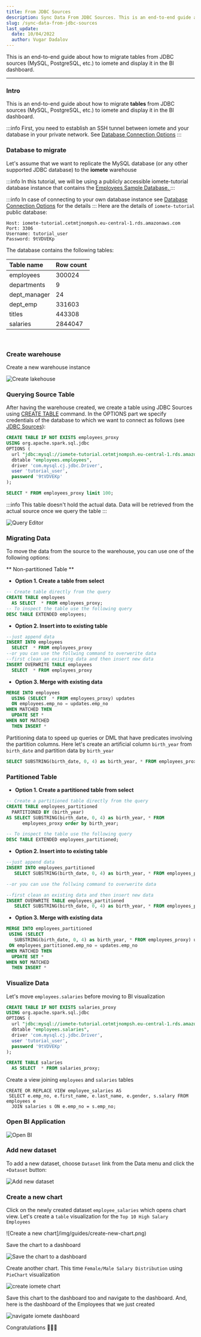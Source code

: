 ```yaml
---
title: From JDBC Sources
description: Sync Data From JDBC Sources. This is an end-to-end guide about how to migrate tables from JDBC sources (MySQL, PostgreSQL, etc.) to iomete and display it in the BI dashboard.
slug: /sync-data-from-jdbc-sources
last_update:
  date: 10/04/2022
  author: Vugar Dadalov
---
```


This is an end-to-end guide about how to migrate tables from JDBC sources (MySQL, PostgreSQL, etc.) to iomete and display it in the BI dashboard.
___
### Intro

This is an end-to-end guide about how to migrate **tables** from JDBC sources (MySQL, PostgreSQL, etc.) to iomete and display it in the BI dashboard. 

:::info
First, you need to establish an SSH tunnel between iomete and your database in your private network. See [Database Connection Options](./administration-guide/database-connection-options)
:::

### Database to migrate

Let's assume that we want to replicate the MySQL database (or any other supported JDBC database) to the **iomete** warehouse

:::info
In this tutorial, we will be using a publicly accessible iomete-tutorial database instance that contains the [Employees Sample Database. ](https://dev.mysql.com/doc/employee/en/sakila-structure.html)
:::

:::info
In case of connecting to your own database instance see [Database Connection Options](./administration-guide/database-connection-options) for the details
:::
Here are the details of `iomete-tutorial` public database:

```
Host: iomete-tutorial.cetmtjnompsh.eu-central-1.rds.amazonaws.com
Port: 3306
Username: tutorial_user
Password: 9tVDVEKp
```

The database contains the following tables:

| Table name   | Row count |
| :----------- | :-------- |
| employees    | 300024    |
| departments  | 9         |
| dept_manager | 24        |
| dept_emp     | 331603    |
| titles       | 443308    |
| salaries     | 2844047   |


<br/>

### Create warehouse

Create a new warehouse instance

![Create lakehouse](/img/guides/create-lakehouse.png)


### Querying  Source Table

After having the warehouse created, we create a table using JDBC Sources using [CREATE TABLE](./spark-sql/create-table) command. In the OPTIONS part we specify credentials of the database to which we want to connect as follows (see [JDBC Sources](./data-sources/jdbc-sources)): 

```sql
CREATE TABLE IF NOT EXISTS employees_proxy
USING org.apache.spark.sql.jdbc
OPTIONS (
  url "jdbc:mysql://iomete-tutorial.cetmtjnompsh.eu-central-1.rds.amazonaws.com:3306/employees",
  dbtable "employees.employees",
  driver 'com.mysql.cj.jdbc.Driver',
  user 'tutorial_user',
  password '9tVDVEKp'
);

SELECT * FROM employees_proxy limit 100;
```

:::info
This table doesn't hold the actual data. Data will be retrieved from the actual source once we query the table
:::

![Query Editor](/img/guides/iomete-sql_editor.png)
<!-- [block:image]
{
  "images": [
    {
      "image": [
        "https://files.readme.io/62f62fa-sql_editor.png",
        "sql_editor.png",
        3478
      ],
      "caption": "Query Editor"
    }
  ]
}
[/block] -->

### Migrating Data

To move the data from the source to the warehouse, you can use one of the following options:

**  Non-partitioned Table    **

- **Option 1. Create a table from select**

```sql
-- Create table directly from the query
CREATE TABLE employees 
  AS SELECT  * FROM employees_proxy;
-- To inspect the table use the following query
DESC TABLE EXTENDED employees;
```

- **Option 2. Insert into to existing table**

```sql
--just append data
INSERT INTO employees
  SELECT  * FROM employees_proxy
--or you can use the follwing command to overwerite data
--first clean an existing data and then insert new data
INSERT OVERWRITE TABLE employees
  SELECT  * FROM employees_proxy
```

- **Option 3. Merge with existing data**

```sql
MERGE INTO employees
  USING (SELECT  * FROM employees_proxy) updates
  ON employees.emp_no = updates.emp_no
WHEN MATCHED THEN
  UPDATE SET *
WHEN NOT MATCHED
  THEN INSERT *
```

Partitioning data to speed up queries or DML that have predicates involving the partition columns. Here let's create an artificial column `birth_year` from `birth_date` and partition data by `birth_year`

```sql
SELECT SUBSTRING(birth_date, 0, 4) as birth_year, * FROM employees_proxy LIMIT 100;
```

### **Partitioned Table**

- **Option 1. Create a partitioned table from select**

```sql
-- Create a partitioned table directly from the query
CREATE TABLE employees_partitioned 
  PARTITIONED BY (birth_year)
AS SELECT SUBSTRING(birth_date, 0, 4) as birth_year, * FROM 
      employees_proxy order by birth_year; 

-- To inspect the table use the following query
DESC TABLE EXTENDED employees_partitioned;
```

- **Option 2. Insert into to existing table**

```sql
--just append data
INSERT INTO employees_partitioned
   SELECT SUBSTRING(birth_date, 0, 4) as birth_year, * FROM employees_proxy order by birth_year;

--or you can use the follwing command to overwerite data

--first clean an existing data and then insert new data
INSERT OVERWRITE TABLE employees_partitioned
   SELECT SUBSTRING(birth_date, 0, 4) as birth_year, * FROM employees_proxy order by birth_year;
```

- **Option 3. Merge with existing data**

```sql
MERGE INTO employees_partitioned
 USING (SELECT 
   SUBSTRING(birth_date, 0, 4) as birth_year, * FROM employees_proxy) updates
 ON employees_partitioned.emp_no = updates.emp_no
WHEN MATCHED THEN
  UPDATE SET *
WHEN NOT MATCHED
  THEN INSERT *
```

### Visualize Data

Let's move `employees.salaries` before moving to BI visualization 

```sql
CREATE TABLE IF NOT EXISTS salaries_proxy
USING org.apache.spark.sql.jdbc
OPTIONS (
  url "jdbc:mysql://iomete-tutorial.cetmtjnompsh.eu-central-1.rds.amazonaws.com:3306/employees",
  dbtable "employees.salaries",
  driver 'com.mysql.cj.jdbc.Driver',
  user 'tutorial_user',
  password '9tVDVEKp'
);

CREATE TABLE salaries
  AS SELECT  * FROM salaries_proxy;
```

Create a view joining `employees` and `salaries` tables

```
CREATE OR REPLACE VIEW employee_salaries AS 
 SELECT e.emp_no, e.first_name, e.last_name, e.gender, s.salary FROM employees e
  JOIN salaries s ON e.emp_no = s.emp_no;
```

### Open BI Application

![Open BI](/img/guides/open-BI-iomete-console.png)

### Add new dataset

To add a new dataset, choose `Dataset` link from the Data menu and click the `+Dataset` button:

![Add new dataset](/img/guides/add-new-dataset.png)

### Create a new chart

Click on the newly created dataset `employee_salaries` which opens chart view. Let's create a `table` visualization for the `Top 10 High Salary Employees`

![Create a new chart]/img/guides/create-new-chart.png)

Save the chart to a dashboard

![Save the chart to a dashboard](/img/guides/saving-BI-chart.png)

Create another chart. This time `Female/Male Salary Distribution` using `PieChart` visualization

![create iomete chart](/img/guides/create-another-BI-chart-iomete.png)

Save this chart to the dashboard too and navigate to the dashboard. And, here is the dashboard of the Employees that we just created

![navigate iomete dashboard](/img/guides/saving-another-chart.png)

Congratulations 🎉🎉🎉